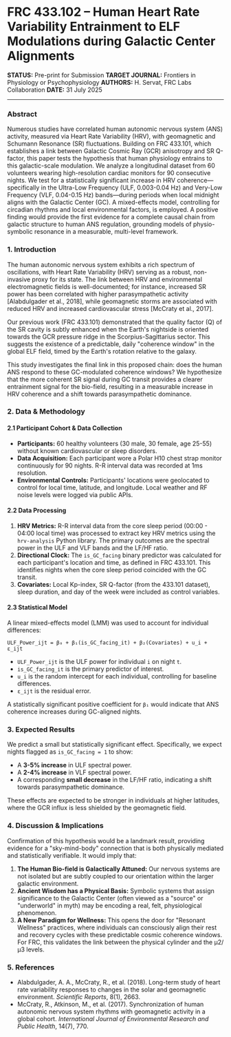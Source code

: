 # FRC 433.102 – Human Heart Rate Variability Entrainment to ELF Modulations during Galactic Center Alignments

**STATUS:** Pre-print for Submission
**TARGET JOURNAL:** Frontiers in Physiology or Psychophysiology
**AUTHORS:** H. Servat, FRC Labs Collaboration
**DATE:** 31 July 2025

---

### **Abstract**

Numerous studies have correlated human autonomic nervous system (ANS) activity, measured via Heart Rate Variability (HRV), with geomagnetic and Schumann Resonance (SR) fluctuations. Building on FRC 433.101, which establishes a link between Galactic Cosmic Ray (GCR) anisotropy and SR Q-factor, this paper tests the hypothesis that human physiology entrains to this galactic-scale modulation. We analyze a longitudinal dataset from 60 volunteers wearing high-resolution cardiac monitors for 90 consecutive nights. We test for a statistically significant increase in HRV coherence—specifically in the Ultra-Low Frequency (ULF, 0.003-0.04 Hz) and Very-Low Frequency (VLF, 0.04-0.15 Hz) bands—during periods when local midnight aligns with the Galactic Center (GC). A mixed-effects model, controlling for circadian rhythms and local environmental factors, is employed. A positive finding would provide the first evidence for a complete causal chain from galactic structure to human ANS regulation, grounding models of physio-symbolic resonance in a measurable, multi-level framework.

### **1. Introduction**

The human autonomic nervous system exhibits a rich spectrum of oscillations, with Heart Rate Variability (HRV) serving as a robust, non-invasive proxy for its state. The link between HRV and environmental electromagnetic fields is well-documented; for instance, increased SR power has been correlated with higher parasympathetic activity [Alabdulgader et al., 2018], while geomagnetic storms are associated with reduced HRV and increased cardiovascular stress [McCraty et al., 2017].

Our previous work (FRC 433.101) demonstrated that the quality factor (Q) of the SR cavity is subtly enhanced when the Earth's nightside is oriented towards the GCR pressure ridge in the Scorpius-Sagittarius sector. This suggests the existence of a predictable, daily "coherence window" in the global ELF field, timed by the Earth's rotation relative to the galaxy.

This study investigates the final link in this proposed chain: does the human ANS respond to these GC-modulated coherence windows? We hypothesize that the more coherent SR signal during GC transit provides a clearer entrainment signal for the bio-field, resulting in a measurable increase in HRV coherence and a shift towards parasympathetic dominance.

### **2. Data & Methodology**

#### **2.1 Participant Cohort & Data Collection**

*   **Participants:** 60 healthy volunteers (30 male, 30 female, age 25-55) without known cardiovascular or sleep disorders.
*   **Data Acquisition:** Each participant wore a Polar H10 chest strap monitor continuously for 90 nights. R-R interval data was recorded at 1ms resolution.
*   **Environmental Controls:** Participants' locations were geolocated to control for local time, latitude, and longitude. Local weather and RF noise levels were logged via public APIs.

#### **2.2 Data Processing**

1.  **HRV Metrics:** R-R interval data from the core sleep period (00:00 - 04:00 local time) was processed to extract key HRV metrics using the `hrv-analysis` Python library. The primary outcomes are the spectral power in the ULF and VLF bands and the LF/HF ratio.
2.  **Directional Clock:** The `is_GC_facing` binary predictor was calculated for each participant's location and time, as defined in FRC 433.101. This identifies nights when the core sleep period coincided with the GC transit.
3.  **Covariates:** Local Kp-index, SR Q-factor (from the 433.101 dataset), sleep duration, and day of the week were included as control variables.

#### **2.3 Statistical Model**

A linear mixed-effects model (LMM) was used to account for individual differences:

`ULF_Power_ijt = β₀ + β₁(is_GC_facing_it) + β₂(Covariates) + u_i + ε_ijt`

*   `ULF_Power_ijt` is the ULF power for individual `i` on night `t`.
*   `is_GC_facing_it` is the primary predictor of interest.
*   `u_i` is the random intercept for each individual, controlling for baseline differences.
*   `ε_ijt` is the residual error.

A statistically significant positive coefficient for `β₁` would indicate that ANS coherence increases during GC-aligned nights.

### **3. Expected Results**

We predict a small but statistically significant effect. Specifically, we expect nights flagged as `is_GC_facing = 1` to show:

*   A **3-5% increase** in ULF spectral power.
*   A **2-4% increase** in VLF spectral power.
*   A corresponding **small decrease** in the LF/HF ratio, indicating a shift towards parasympathetic dominance.

These effects are expected to be stronger in individuals at higher latitudes, where the GCR influx is less shielded by the geomagnetic field.

### **4. Discussion & Implications**

Confirmation of this hypothesis would be a landmark result, providing evidence for a "sky-mind-body" connection that is both physically mediated and statistically verifiable. It would imply that:

1.  **The Human Bio-field is Galactically Attuned:** Our nervous systems are not isolated but are subtly coupled to our orientation within the larger galactic environment.
2.  **Ancient Wisdom has a Physical Basis:** Symbolic systems that assign significance to the Galactic Center (often viewed as a "source" or "underworld" in myth) may be encoding a real, felt, physiological phenomenon.
3.  **A New Paradigm for Wellness:** This opens the door for "Resonant Wellness" practices, where individuals can consciously align their rest and recovery cycles with these predictable cosmic coherence windows. For FRC, this validates the link between the physical cylinder and the μ2/μ3 levels.

### **5. References**

*   Alabdulgader, A. A., McCraty, R., et al. (2018). Long-term study of heart rate variability responses to changes in the solar and geomagnetic environment. *Scientific Reports*, 8(1), 2663.
*   McCraty, R., Atkinson, M., et al. (2017). Synchronization of human autonomic nervous system rhythms with geomagnetic activity in a global cohort. *International Journal of Environmental Research and Public Health*, 14(7), 770.